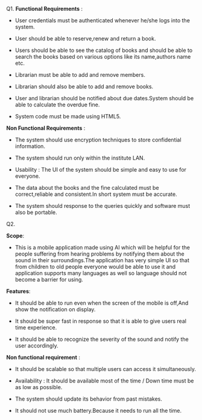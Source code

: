 Q1.
**Functional Requirements** : 

- User credentials must be authenticated whenever he/she logs into the system.

- User should be able to reserve,renew and return a  book.

- Users should be able to see the catalog of books and should be able to search the books based on various options like its name,authors name etc.

- Librarian must be able to add and remove members.

- Librarian should also be able to add and remove books.

- User and librarian should be notified about due dates.System should be able to calculate the overdue fine.

- System code must be made using HTML5.

**Non Functional Requirements** : 

- The system should use encryption techniques to store confidential information.

- The system should run only within the institute LAN.

- Usability : The UI of the system should be simple and easy to use for everyone.

- The data about the books and the fine calculated must be correct,reliable and consistent.In short system must be accurate.

- The system should response to the queries quickly and software must also be portable.


Q2.

**Scope**: 
- This is a mobile application made using AI which will be helpful for the people suffering from hearing problems by notifying them about the sound in their surroundings.The application has very simple UI so that from children to old people everyone would be able to use it and application supports many languages as well so language should not become a barrier for using.


**Features**: 
- It should be able to run even when the screen of the mobile is off,And show the notification on display.

- It should be super fast in response so that it is able to give users real time experience.

- It should be able to recognize the severity of the sound and notify the user accordingly.


**Non functional requirement** : 
- It should be scalable so that multiple users can access it simultaneously.

- Availability : It should be available most  of the time / Down time must be as low as possible.

- The system should update its behavior from past mistakes.

- It should not use much battery.Because it needs to run all the time.


